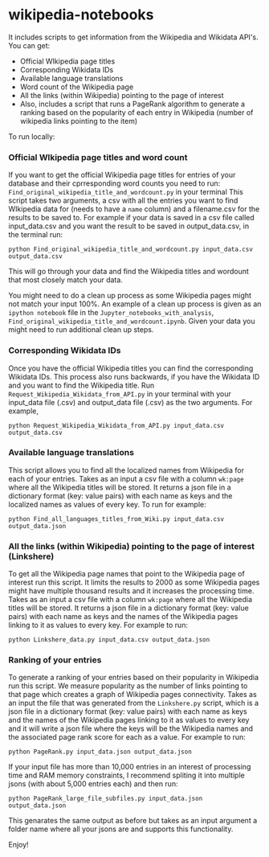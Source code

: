 # wikipedia-notebooks


It includes scripts to get information from the Wikipedia and Wikidata API's.
You can get:
* Official WIkipedia page titles
*  Corresponding Wikidata IDs
* Available language translations
* Word count of the Wikipedia page
* All the links (within Wikipedia) pointing to the page of interest
* Also, includes a script  that runs a PageRank algorithm to generate a ranking based on the popularity of each entry in Wikipedia (number of wikipedia links pointing to the item)

To run locally:
### Official WIkipedia page titles and word count
If you want to get the official Wikipedia page titles for entries of your database and their cprresponding word counts you need to run:
`Find_original_wikipedia_title_and_wordcount.py` in your terminal
This script takes two arguments, a csv with all the entries you want to find WIkipedia data for (needs to have a `name` column) and a filename.csv for the results to be saved to.
For example if your data is saved in a csv file called input_data.csv and you want the result to be saved in output_data.csv, in the terminal run:
```
python Find_original_wikipedia_title_and_wordcount.py input_data.csv output_data.csv
```
This will go through your data and find the Wikipedia titles and wordount that most closely match your data.

You might need to do a clean up process as some Wikipedia pages might not match your input 100%. An example of a clean up process is given as an `ipython notebook` file in the `Jupyter_notebooks_with_analysis`, `Find_original_wikipedia_title_and_wordcount.ipynb`. Given your data you might need to run additional clean up steps.


### Corresponding Wikidata IDs
Once you have the official Wikipedia titles you can find the corresponding Wikidata IDs. This process also runs backwards, if you have the Wikidata ID and you want to find the Wikipedia title. Run `Request_Wikipedia_Wikidata_from_API.py` in your terminal with your input_data file (.csv) and output_data file (.csv) as the two arguments. For example,
```
python Request_Wikipedia_Wikidata_from_API.py input_data.csv output_data.csv
```

### Available language translations
This script allows you to find all the localized names from Wikipedia for each of your entries. Takes as an input a csv file with a column `wk:page` where all the Wikipedia titles will be stored. It returns a json file in a dictionary format (key: value pairs) with each name as keys and the localized names as values of every key. To run for example:
```
python Find_all_languages_titles_from_Wiki.py input_data.csv output_data.json
```

### All the links (within Wikipedia) pointing to the page of interest (Linkshere)
To get all the Wikipedia page names that point to the Wikipedia page of interest run this script. It limits the results to 2000 as some Wikipedia pages might have multiple thousand results and it increases the processing time. Takes as an input a csv file with a column `wk:page` where all the Wikipedia titles will be stored. It returns a json file in a dictionary format (key: value pairs) with each name as keys and the names of the Wikipedia pages linking to it as values to every key. For example to run:
```
python Linkshere_data.py input_data.csv output_data.json
```

### Ranking of your entries
To generate a ranking of your entries based on their popularity in Wikipedia run this script. We measure popularity as the number of links pointing to that page which creates a graph of Wikipedia pages connectivity. Takes as an input the file that was generated from the `Linkshere.py` script, which is a json file in a dictionary format (key: value pairs) with each name as keys and the names of the Wikipedia pages linking to it as values to every key and it will write a json file where the keys will be the Wikipedia names and the associated page rank score for each as a value. For example to run:
```
python PageRank.py input_data.json output_data.json
```

If your input file has more than 10,000 entries in an interest of processing time and RAM memory constraints, I recommend spliting it into multiple jsons (with about 5,000 entries each) and then run:
```
python PageRank_large_file_subfiles.py input_data.json output_data.json
```
This genarates the same output as before but takes as an input argument a folder name where all your jsons are and supports this functionality.

Enjoy!
